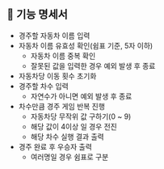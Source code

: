 ## 🚀 기능 명세서

- 경주할 자동차 이름 입력
- 자동차 이름 유효성 확인(쉼표 기준, 5자 이하)
  - 자동차 이름 중복 확인
  - 잘못된 값을 입력한 경우 예외 발생 후 종료
- 자동차당 이동 횟수 초기화
- 경주할 차수 입력
  - 자연수가 아니면 예외 발생 후 종료
- 차수만큼 경주 게임 반복 진행
  - 자동차당 무작위 값 구하기(0 ~ 9)
  - 해당 값이 4이상 일 경우 전진
  - 해당 차수 실행 결과 출력
- 경주 완료 후 우승자 출력
  - 여러명일 경우 쉼표로 구분
